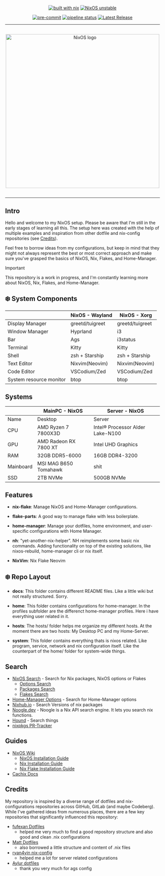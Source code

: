 #

<div align="center">

[![built with nix](https://img.shields.io/static/v1?logo=nixos&logoColor=white&label=&message=Built%20with%20Nix%20Flakes&color=41439a)](https://builtwithnix.org) [![NixOS unstable](https://img.shields.io/badge/NixOS-unstable-informational.svg?style=flat&logo=nixos&logoColor=CAD3F5&colorA=24273A&colorB=8AADF4)](https://github.com/nixos/nixpkgs)

</div>

<div align="center">

[![pre-commit](https://img.shields.io/badge/pre--commit-enabled-brightgreen?logo=pre-commit)](https://github.com/pre-commit/pre-commit) [![pipeline status](https://gitlab.com/simonoscr/nixfiles/badges/main/pipeline.svg)](https://gitlab.com/simonoscr/nixfiles/-/commits/main)
[![Latest Release](https://gitlab.com/simonoscr/nixfiles/-/badges/release.svg)](https://gitlab.com/simonoscr/nixfiles/-/releases)

</div>

---

<br>
<div align="center">
  <img src="https://raw.githubusercontent.com/NixOS/nixos-artwork/master/logo/nixos-white.png" width="500px" alt="NixOS logo"/>
</div>
<br>

---

## Intro

Hello and welcome to my NixOS setup. Please be aware that I'm still in the early stages of learning all this. The setup here was created with the help of multiple examples and inspiration from other dotfile and nix-config repositories (see [Credits](https://gitlab.com/simonoscr/nixfiles#credits)).

Feel free to borrow ideas from my configurations, but keep in mind that they might not always represent the best or most correct approach and make sure you've grasped the basics of NixOS, Nix, Flakes, and Home-Manager.

> [!IMPORTANT]
> This repository is a work in progress, and I'm constantly learning more about NixOS, Nix, Flakes, and Home-Manager.

## :snowflake: System Components

| | NixOS - Wayland | NixOS - Xorg |
|-|-----------------|--------------|
| Display Manager | greetd/tuigreet | greetd/tuigreet |
| Window Manager | Hyprland | i3 |
| Bar | Ags | i3status |
| Terminal| Kitty | Kitty |
| Shell | zsh + Starship | zsh + Starship |
| Text Editor | Nixvim(Neovim) | Nixvim(Neovim) |
| Code Editor | VSCodium/Zed | VSCodium/Zed |
| System resource monitor | btop | btop |


## Systems

| | MainPC - NixOS | Server - NixOS |
|-|-----------------|--------------|
| Name | Desktop | Server |
| CPU | AMD Ryzen 7 7800X3D | Intel® Processor Alder Lake-N100 |
| GPU | AMD Radeon RX 7800 XT | Intel UHD Graphics |
| RAM | 32GB DDR5-6000 | 16GB DDR4-3200 |
| Mainboard | MSI MAG B650 Tomahawk | shit |
| SSD | 2TB NVMe | 500GB NVMe |


## Features

- **nix-flake**: Manage NixOS and Home-Manager configurations.

- **flake-parts**: A good way to manage flake with less boilerplate.

- **home-manager**: Manage your dotfiles, home environment, and user-specific configurations with Home Manager.

- **nh**: "yet-another-nix-helper". NH reimplements some basic nix commands. Adding functionality on top of the existing solutions, like nixos-rebuild, home-manager cli or nix itself.

- **NixVim**: Nix Flake Neovim


## :snowflake: Repo Layout

- **docs**: This folder contains different README files. Like a little wiki but not really structured. Sorry.

- **home**: This folder contains configurations for home-manager. In the profiles subfolder are the differenct home-manager profiles. Here i have everything user related in it.

- **hosts**: The hosts/ folder helps me organize my different hosts. At the moment there are two hosts: My Desktop PC and my Home-Server.

- **system**: This folder contains everything thats is nixos related. Like program, service, network and nix configuration itself. Like the counterpart of the home/ folder for system-wide things.


## Search

- [NixOS Search](https://search.nixos.org) - Search for Nix packages, NixOS options or Flakes
  - [Options Search](https://search.nixos.org/options)
  - [Packages Search](https://search.nixos.org/packages)
  - [Flakes Search](https://search.nixos.org/flakes)
- [Home-Manager Options](https://mipmip.github.io/home-manager-option-search/) - Search for Home-Manager options
- [Nixhub.io](https://www.nixhub.io/) - Search Versions of nix packages
- [Noogle.dev](https://noogle.dev/) - Noogle is a Nix API search engine. It lets you search nix functions.
- [Hound](https://search.nix.gsc.io/) - Search things
- [nixpkgs PR-Tracker](https://nixpk.gs/pr-tracker.html)


## Guides

- [NixOS Wiki](https://nixos.wiki/)
  - [NixOS Installation Guide](https://nixos.wiki/wiki/NixOS_Installation_Guide)
  - [Nix Installation Guide](https://nixos.wiki/wiki/Nix_Installation_Guide)
  - [Nix Flake Installation Guide](https://nixos.wiki/wiki/Flakes)
- [Cachix Docs](https://docs.cachix.org/)


## Credits

My repository is inspired by a diverse range of dotfiles and nix-configurations repositories across GitHub, GitLab (and maybe Codeberg). While I've gathered ideas from numerous places, there are a few key repositories that significantly influenced this repository:

- [fufexan Dotfiles](https://github.com/fufexan/dotfiles)
  - helped me very much to find a good repository structure and also good and clean .nix configurations
- [Matt Dotfiles](https://gitlab.com/usmcamp0811/dotfiles)
  - also borrowed a little structure and content of .nix files
- [ryan4yin nix-config](https://github.com/ryan4yin/nix-config)
  - helped me a lot for server related configurations
- [Aylur dotfiles](https://github.com/Aylur/dotfiles)
  - thank you very much for ags config
